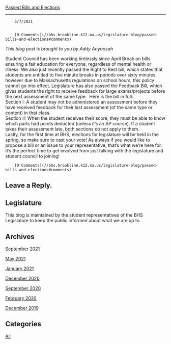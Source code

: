 [Passed Bills and Elections](//bhs.brookline.k12.ma.us/legislature-blog/passed-bills-and-elections)

			
--------------------------------------------------------------------------------------------------------

		5/7/2021
	

		[0 Comments](//bhs.brookline.k12.ma.us/legislature-blog/passed-bills-and-elections#comments)
	

_This blog post is brought to you by Addy Anyaosah_  
  
Student Council has been working tirelessly since April Break on bills ensuring a fair education for everyone, regardless of mental health or illness. We also just recently passed the Right to Rest bill, which states that students are entitled to five minute breaks in periods over sixty minutes, however due to Massachusetts regulations on school hours, this policy cannot go into effect. Legislature has also passed the Feedback Bill, which gives students the right to receive feedback for large exams/projects before the next assessment of the same type.  Here is the bill in full:  
Section I: A student may not be administered an assessment before they have received feedback for their last assessment (of the same type or content) in that class.   
Section II: When the student receives their score, they must be able to know which parts had points deducted (unless it’s an AP course). If a student takes their assessment late, both sections do not apply to them.  
Lastly, for the first time at BHS, elections for legislature will be held in the spring, so make sure to cast your vote! As always if you would like to propose a bill or an issue to your representative, that’s what we’re here for. It’s the perfect time to get involved from just talking with the legislature and student council to joining!  
  
  

		[0 Comments](//bhs.brookline.k12.ma.us/legislature-blog/passed-bills-and-elections#comments)
	

  
  
  

Leave a Reply.
--------------

Legislature
-----------

This blog is maintained by the student representatives of the BHS Legislature to keep the public informed about what we are up to.

Archives
--------

[September 2021](/legislature-blog/archives/09-2021)
		  
[May 2021](/legislature-blog/archives/05-2021)
		  
[January 2021](/legislature-blog/archives/01-2021)
		  
[December 2020](/legislature-blog/archives/12-2020)
		  
[September 2020](/legislature-blog/archives/09-2020)
		  
[February 2020](/legislature-blog/archives/02-2020)
		  
[December 2019](/legislature-blog/archives/12-2019)
		  

Categories
----------

[All](/legislature-blog/category/all)